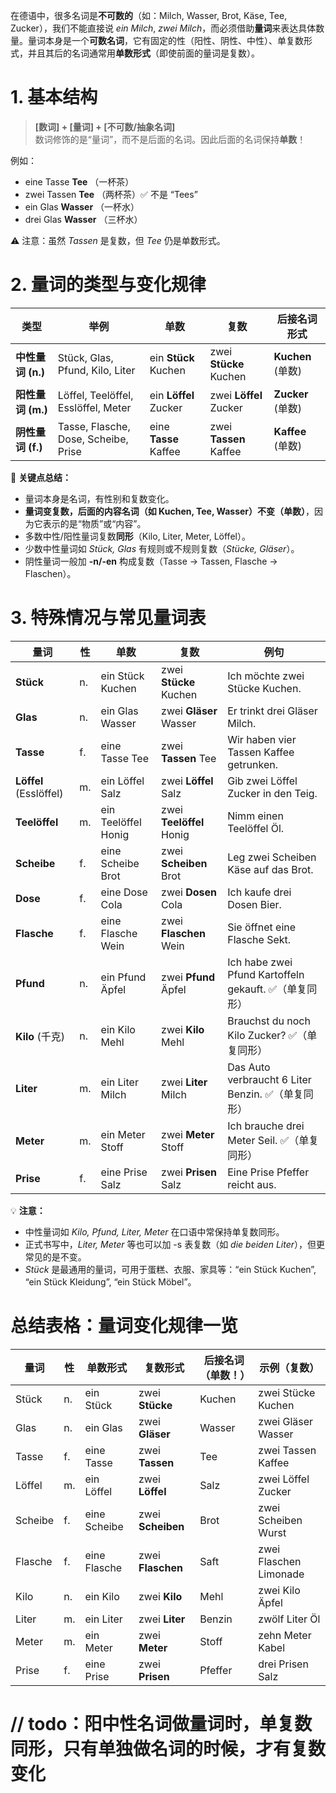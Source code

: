 在德语中，很多名词是**不可数的**（如：Milch, Wasser, Brot, Käse, Tee, Zucker），我们不能直接说 *ein Milch*, *zwei Milch*，而必须借助**量词**来表达具体数量。量词本身是一个**可数名词**，它有固定的性（阳性、阴性、中性）、单复数形式，并且其后的名词通常用**单数形式**（即使前面的量词是复数）。

# 1. 基本结构

> **[数词] + [量词] + [不可数/抽象名词]**  
> 数词修饰的是“量词”，而不是后面的名词。因此后面的名词保持**单数**！

例如：

- eine Tasse **Tee** （一杯茶）
- zwei Tassen **Tee** （两杯茶）✅ 不是 “Tees”
- ein Glas **Wasser** （一杯水）
- drei Glas **Wasser** （三杯水）

⚠️ 注意：虽然 *Tassen* 是复数，但 *Tee* 仍是单数形式。

# 2. 量词的类型与变化规律

| 类型              | 举例                                 | 单数                  | 复数                   | 后接名词形式      |
| ----------------- | ------------------------------------ | --------------------- | ---------------------- | ----------------- |
| **中性量词 (n.)** | Stück, Glas, Pfund, Kilo, Liter      | ein **Stück** Kuchen  | zwei **Stücke** Kuchen | **Kuchen** (单数) |
| **阳性量词 (m.)** | Löffel, Teelöffel, Esslöffel, Meter  | ein **Löffel** Zucker | zwei **Löffel** Zucker | **Zucker** (单数) |
| **阴性量词 (f.)** | Tasse, Flasche, Dose, Scheibe, Prise | eine **Tasse** Kaffee | zwei **Tassen** Kaffee | **Kaffee** (单数) |

📌 **关键点总结：**

- 量词本身是名词，有性别和复数变化。
- **量词变复数，后面的内容名词（如 Kuchen, Tee, Wasser）不变（单数）**，因为它表示的是“物质”或“内容”。
- 多数中性/阳性量词复数**同形**（Kilo, Liter, Meter, Löffel）。
- 少数中性量词如 *Stück, Glas* 有规则或不规则复数（*Stücke, Gläser*）。
- 阴性量词一般加 **-n/-en** 构成复数（Tasse → Tassen, Flasche → Flaschen）。

# 3. 特殊情况与常见量词表

| 量词                   | 性   | 单数                | 复数                     | 例句                                                  |
| ---------------------- | ---- | ------------------- | ------------------------ | ----------------------------------------------------- |
| **Stück**              | n.   | ein Stück Kuchen    | zwei **Stücke** Kuchen   | Ich möchte zwei Stücke Kuchen.                        |
| **Glas**               | n.   | ein Glas Wasser     | zwei **Gläser** Wasser   | Er trinkt drei Gläser Milch.                          |
| **Tasse**              | f.   | eine Tasse Tee      | zwei **Tassen** Tee      | Wir haben vier Tassen Kaffee getrunken.               |
| **Löffel** (Esslöffel) | m.   | ein Löffel Salz     | zwei **Löffel** Salz     | Gib zwei Löffel Zucker in den Teig.                   |
| **Teelöffel**          | m.   | ein Teelöffel Honig | zwei **Teelöffel** Honig | Nimm einen Teelöffel Öl.                              |
| **Scheibe**            | f.   | eine Scheibe Brot   | zwei **Scheiben** Brot   | Leg zwei Scheiben Käse auf das Brot.                  |
| **Dose**               | f.   | eine Dose Cola      | zwei **Dosen** Cola      | Ich kaufe drei Dosen Bier.                            |
| **Flasche**            | f.   | eine Flasche Wein   | zwei **Flaschen** Wein   | Sie öffnet eine Flasche Sekt.                         |
| **Pfund**              | n.   | ein Pfund Äpfel     | zwei **Pfund** Äpfel     | Ich habe zwei Pfund Kartoffeln gekauft. ✅（单复同形） |
| **Kilo** (千克)        | n.   | ein Kilo Mehl       | zwei **Kilo** Mehl       | Brauchst du noch Kilo Zucker? ✅（单复同形）           |
| **Liter**              | m.   | ein Liter Milch     | zwei **Liter** Milch     | Das Auto verbraucht 6 Liter Benzin. ✅（单复同形）     |
| **Meter**              | m.   | ein Meter Stoff     | zwei **Meter** Stoff     | Ich brauche drei Meter Seil. ✅（单复同形）            |
| **Prise**              | f.   | eine Prise Salz     | zwei **Prisen** Salz     | Eine Prise Pfeffer reicht aus.                        |

💡 **注意：**

- 中性量词如 *Kilo, Pfund, Liter, Meter* 在口语中常保持单复数同形。
- 正式书写中，*Liter, Meter* 等也可以加 -s 表复数（如 *die beiden Liter*），但更常见的是不变。
- *Stück* 是最通用的量词，可用于蛋糕、衣服、家具等：“ein Stück Kuchen”, “ein Stück Kleidung”, “ein Stück Möbel”。

# 总结表格：量词变化规律一览

| 量词    | 性   | 单数形式     | 复数形式          | 后接名词（单数！） | 示例（复数）           |
| ------- | ---- | ------------ | ----------------- | ------------------ | ---------------------- |
| Stück   | n.   | ein Stück    | zwei **Stücke**   | Kuchen             | zwei Stücke Kuchen     |
| Glas    | n.   | ein Glas     | zwei **Gläser**   | Wasser             | zwei Gläser Wasser     |
| Tasse   | f.   | eine Tasse   | zwei **Tassen**   | Tee                | zwei Tassen Kaffee     |
| Löffel  | m.   | ein Löffel   | zwei **Löffel**   | Salz               | zwei Löffel Zucker     |
| Scheibe | f.   | eine Scheibe | zwei **Scheiben** | Brot               | zwei Scheiben Wurst    |
| Flasche | f.   | eine Flasche | zwei **Flaschen** | Saft               | zwei Flaschen Limonade |
| Kilo    | n.   | ein Kilo     | zwei **Kilo**     | Mehl               | zwei Kilo Äpfel        |
| Liter   | m.   | ein Liter    | zwei **Liter**    | Benzin             | zwölf Liter Öl         |
| Meter   | m.   | ein Meter    | zwei **Meter**    | Stoff              | zehn Meter Kabel       |
| Prise   | f.   | eine Prise   | zwei **Prisen**   | Pfeffer            | drei Prisen Salz       |

# // todo：阳中性名词做量词时，单复数同形，只有单独做名词的时候，才有复数变化